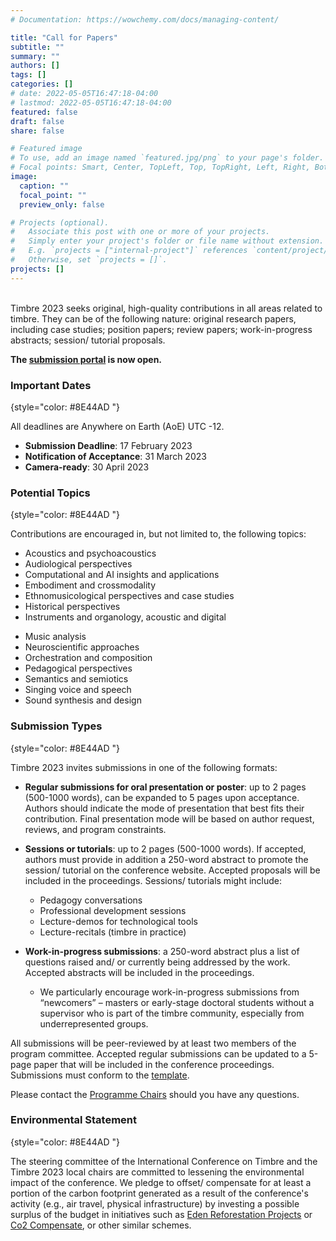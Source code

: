 ```yaml
---
# Documentation: https://wowchemy.com/docs/managing-content/

title: "Call for Papers"
subtitle: ""
summary: ""
authors: []
tags: []
categories: []
# date: 2022-05-05T16:47:18-04:00
# lastmod: 2022-05-05T16:47:18-04:00
featured: false
draft: false
share: false

# Featured image
# To use, add an image named `featured.jpg/png` to your page's folder.
# Focal points: Smart, Center, TopLeft, Top, TopRight, Left, Right, BottomLeft, Bottom, BottomRight.
image:
  caption: ""
  focal_point: ""
  preview_only: false

# Projects (optional).
#   Associate this post with one or more of your projects.
#   Simply enter your project's folder or file name without extension.
#   E.g. `projects = ["internal-project"]` references `content/project/deep-learning/index.md`.
#   Otherwise, set `projects = []`.
projects: []
---
```


<br>Timbre 2023 seeks original, high-quality contributions in all areas related to timbre. They can be of the following nature: original research papers, including case studies; position papers; review papers; work-in-progress abstracts; session/ tutorial proposals.

**The [submission portal](https://easychair.org/my/conference?conf=timbre2023) is now open.**

### Important Dates

{style="color: #8E44AD "}

All deadlines are Anywhere on Earth (AoE) UTC -12.

- **Submission Deadline**: 17 February 2023 </br>
- **Notification of Acceptance**: 31 March 2023 </br>
- **Camera-ready**: 30 April 2023

### Potential Topics

{style="color: #8E44AD "}

Contributions are encouraged in, but not limited to, the following topics:

<div class="row">
  <div class="col-lg-7">

- Acoustics and psychoacoustics
- Audiological perspectives
- Computational and AI insights and applications
- Embodiment and crossmodality
- Ethnomusicological perspectives and case studies
- Historical perspectives
- Instruments and organology, acoustic and digital
</div>
  <div class="col-lg-5">

- Music analysis
- Neuroscientific approaches
- Orchestration and composition
- Pedagogical perspectives
- Semantics and semiotics
- Singing voice and speech
- Sound synthesis and design
</div>
</div>

### Submission Types

{style="color: #8E44AD "}

Timbre 2023 invites submissions in one of the following formats:

- **Regular submissions for oral presentation or poster**: up to 2 pages (500-1000 words), can be expanded to 5 pages upon acceptance. Authors should indicate the mode of presentation that best fits their contribution. Final presentation mode will be based on author request, reviews, and program constraints.

- **Sessions or tutorials**: up to 2 pages (500-1000 words). If accepted, authors must provide in addition a 250-word abstract to promote the session/ tutorial on the conference website. Accepted proposals will be included in the proceedings. Sessions/ tutorials might include:
  - Pedagogy conversations
  - Professional development sessions
  - Lecture-demos for technological tools
  - Lecture-recitals (timbre in practice)
- **Work-in-progress submissions**: a 250-word abstract plus a list of questions raised and/ or currently being addressed by the work. Accepted abstracts will be included in the proceedings.
  - We particularly encourage work-in-progress submissions from “newcomers” – masters or early-stage doctoral students without a supervisor who is part of the timbre community, especially from underrepresented groups.

All submissions will be peer-reviewed by at least two members of the program committee. Accepted regular submissions can be updated to a 5-page paper that will be included in the conference proceedings. Submissions must conform to the [template](../../assets/media/doc/timbre2023_template.dotx).

Please contact the <a href="mailto:caetano@prism.cnrs.fr,zwallmar@uoregon.edu">Programme Chairs</a> should you have any questions.

### Environmental Statement

{style="color: #8E44AD "}

The steering committee of the International Conference on Timbre and the Timbre 2023 local chairs are committed to lessening the environmental impact of the conference. We pledge to offset/ compensate for at least a portion of the carbon footprint generated as a result of the conference's activity (e.g., air travel, physical infrastructure) by investing a possible surplus of the budget in initiatives such as [Eden Reforestation Projects](https://www.edenprojects.org/) or [Co2 Compensate](https://www.co2compensate.org/home), or other similar schemes.
